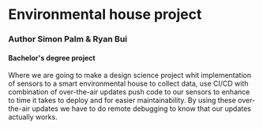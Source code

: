 # Environmental house project
### Author Simon Palm & Ryan Bui

#### Bachelor's degree project
Where we are going to make a design science project whit implementation of sensors to a smart environmental house to collect data, use CI/CD with combination of over-the-air updates push code to our sensors to enhance to time it takes to deploy and for easier maintainability. By using these over-the-air updates we have to do remote debugging to know that our updates actually works.
